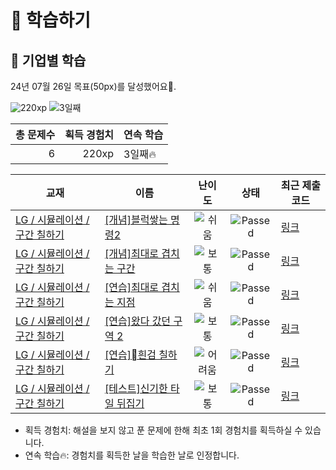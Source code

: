 # 📖 학습하기

## 🚀 기업별 학습
24년 07월 26일 목표(50px)를 달성했어요🥳.

![220xp](https://img.shields.io/badge/EXP-220xp-%235cb85c.svg?for-the-badge)
![3일째](https://img.shields.io/badge/연속학습-3일째-%23E34F26.svg?for-the-badge)

|총 문제수|획득 경험치|연속 학습|
|---:|---:|---|
6|220xp|3일째🔥|

|교재|이름|난이도|상태|최근 제출 코드|
|---|---|:---:|:---:|---|
|[LG / 시뮬레이션 / 구간 칠하기](https://www.codetree.ai/missions?missionId=19)|[[개념]블럭쌓는 명령2](https://www.codetree.ai/missions/19/problems/block-stacking-commands2)|![쉬움][easy]|![Passed][passed]|[링크](https://github.com/beomjunlim/codetree-TILs/blob/main/240726/%EB%B8%94%EB%9F%AD%EC%8C%93%EB%8A%94%20%EB%AA%85%EB%A0%B92/block-stacking-commands2.cpp)|
|[LG / 시뮬레이션 / 구간 칠하기](https://www.codetree.ai/missions?missionId=19)|[[개념]최대로 겹치는 구간](https://www.codetree.ai/missions/19/problems/maximum-overlapped-segments)|![보통][medium]|![Passed][passed]|[링크](https://github.com/beomjunlim/codetree-TILs/blob/main/240726/%EC%B5%9C%EB%8C%80%EB%A1%9C%20%EA%B2%B9%EC%B9%98%EB%8A%94%20%EA%B5%AC%EA%B0%84/maximum-overlapped-segments.cpp)|
|[LG / 시뮬레이션 / 구간 칠하기](https://www.codetree.ai/missions?missionId=19)|[[연습]최대로 겹치는 지점](https://www.codetree.ai/missions/19/problems/maximum-overlapped-points)|![쉬움][easy]|![Passed][passed]|[링크](https://github.com/beomjunlim/codetree-TILs/blob/main/240726/%EC%B5%9C%EB%8C%80%EB%A1%9C%20%EA%B2%B9%EC%B9%98%EB%8A%94%20%EC%A7%80%EC%A0%90/maximum-overlapped-points.cpp)|
|[LG / 시뮬레이션 / 구간 칠하기](https://www.codetree.ai/missions?missionId=19)|[[연습]왔다 갔던 구역 2](https://www.codetree.ai/missions/19/problems/area-been-to-and-from2)|![보통][medium]|![Passed][passed]|[링크](https://github.com/beomjunlim/codetree-TILs/blob/main/240726/%EC%99%94%EB%8B%A4%20%EA%B0%94%EB%8D%98%20%EA%B5%AC%EC%97%AD%202/area-been-to-and-from2.cpp)|
|[LG / 시뮬레이션 / 구간 칠하기](https://www.codetree.ai/missions?missionId=19)|[[연습]흰검 칠하기](https://www.codetree.ai/missions/19/problems/painting-white-black)|![어려움][hard]|![Passed][passed]|[링크](https://github.com/beomjunlim/codetree-TILs/blob/main/240726/%08%ED%9D%B0%EA%B2%80%20%EC%B9%A0%ED%95%98%EA%B8%B0/painting-white-black.cpp)|
|[LG / 시뮬레이션 / 구간 칠하기](https://www.codetree.ai/missions?missionId=19)|[[테스트]신기한 타일 뒤집기](https://www.codetree.ai/missions/19/problems/strange-flipping-tiles)|![보통][medium]|![Passed][passed]|[링크](https://github.com/beomjunlim/codetree-TILs/blob/main/240726/%EC%8B%A0%EA%B8%B0%ED%95%9C%20%ED%83%80%EC%9D%BC%20%EB%92%A4%EC%A7%91%EA%B8%B0/strange-flipping-tiles.cpp)|


* 획득 경험치: 해설을 보지 않고 푼 문제에 한해 최초 1회 경험치를 획득하실 수 있습니다.
* 연속 학습🔥: 경험치를 획득한 날을 학습한 날로 인정합니다.










[b5]: https://img.shields.io/badge/Bronze_5-%235D3E31.svg
[b4]: https://img.shields.io/badge/Bronze_4-%235D3E31.svg
[b3]: https://img.shields.io/badge/Bronze_3-%235D3E31.svg
[b2]: https://img.shields.io/badge/Bronze_2-%235D3E31.svg
[b1]: https://img.shields.io/badge/Bronze_1-%235D3E31.svg
[s5]: https://img.shields.io/badge/Silver_5-%23394960.svg
[s4]: https://img.shields.io/badge/Silver_4-%23394960.svg
[s3]: https://img.shields.io/badge/Silver_3-%23394960.svg
[s2]: https://img.shields.io/badge/Silver_2-%23394960.svg
[s1]: https://img.shields.io/badge/Silver_1-%23394960.svg
[g5]: https://img.shields.io/badge/Gold_5-%23FFC433.svg
[g4]: https://img.shields.io/badge/Gold_4-%23FFC433.svg
[g3]: https://img.shields.io/badge/Gold_3-%23FFC433.svg
[g2]: https://img.shields.io/badge/Gold_2-%23FFC433.svg
[g1]: https://img.shields.io/badge/Gold_1-%23FFC433.svg
[p5]: https://img.shields.io/badge/Platinum_5-%2376DDD8.svg
[p4]: https://img.shields.io/badge/Platinum_4-%2376DDD8.svg
[p3]: https://img.shields.io/badge/Platinum_3-%2376DDD8.svg
[p2]: https://img.shields.io/badge/Platinum_2-%2376DDD8.svg
[p1]: https://img.shields.io/badge/Platinum_1-%2376DDD8.svg
[passed]: https://img.shields.io/badge/Passed-%23009D27.svg
[failed]: https://img.shields.io/badge/Failed-%23D24D57.svg
[easy]: https://img.shields.io/badge/쉬움-%235cb85c.svg?for-the-badge
[medium]: https://img.shields.io/badge/보통-%23FFC433.svg?for-the-badge
[hard]: https://img.shields.io/badge/어려움-%23D24D57.svg?for-the-badge